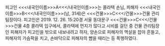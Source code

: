 피고인 <<<내국인이름>>>A<<</내국인이름>>>는 콜라텍 손님, 피해자 <<<내국인이름>>>B<<</내국인이름>>>(남, 31세)은 <<<건물>>>C<<</건물>>>건물 관리팀장이다.
피고인은 2019. 12. 26. 15:20경 서울 동대문구 <<<건물>>>C<<</건물>>>건물 4층 콜라텍 입구에서, 콜라텍에 먼지가 많다고 시비를 걸던 중 건물 관리팀장인 피해자가 피고인을 밖으로 내보내려고 하자, 양손으로 피해자의 멱살을 잡아 흔들고, 피해자의 가슴팍을 치고, 손바닥으로 피해자의 뺨을 때리는 등 폭행하였다.
